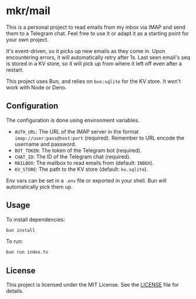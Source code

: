 # mkr/mail

This is a personal project to read emails from my inbox via IMAP and send them to a Telegram chat. Feel free to use it or adapt it as a starting point for your own project.

It's event-driven, so it picks up new emails as they come in. Upon encountering errors, it will automatically retry after 1s. Last seen email's seq is stored in a KV store, so it will pick up from where it left off even after a restart.

This project uses Bun, and relies on `bun:sqlite` for the KV store. It won't work with Node or Deno.

## Configuration

The configuration is done using environment variables.

-   `AUTH_URL`: The URL of the IMAP server in the format `imap://user:pass@host:port` (required). Remember to URL encode the username and password.
-   `BOT_TOKEN`: The token of the Telegram bot (required).
-   `CHAT_ID`: The ID of the Telegram chat (required).
-   `MAILBOX`: The mailbox to read emails from (default: `INBOX`).
-   `KV_STORE`: The path to the KV store (default: `kv.sqlite`).

Env vars can be set in a `.env` file or exported in your shell. Bun will automatically pick them up.

## Usage

To install dependencies:

```bash
bun install
```

To run:

```bash
bun run index.ts
```

## License

This project is licensed under the MIT License. See the [LICENSE](LICENSE) file for details.
